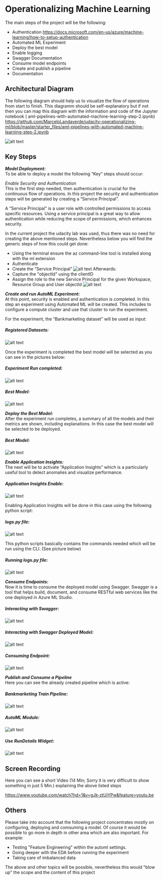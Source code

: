 


# Operationalizing Machine Learning
The main steps of the project will be the following:

- Authentication
https://docs.microsoft.com/en-us/azure/machine-learning/how-to-setup-authentication
- Automated ML Experiment
- Deploy the best model
- Enable logging
- Swagger Documentation
- Consume model endpoints
- Create and publish a pipeline
- Documentation

## Architectural Diagram
The following diagram should help us to visualize the flow of operations from start to finish. This diagramm should be self-explanatory but if not then 
you can map this diagram with the information and code of the Jupyter notebook ( aml-pipelines-with-automated-machine-learning-step-2.ipynb)
https://github.com/MarceloLandaverde/udacity-operationalizing-ml/blob/master/starter_files/aml-pipelines-with-automated-machine-learning-step-2.ipynb

![alt text](https://github.com/MarceloLandaverde/udacity-operationalizing-ml/blob/master/Arc_Diagramm.PNG)

## Key Steps

***Model Deployment:*** \
To be able to deploy a model the following “Key” steps should occur:

*Enable Security and Authentication* \
This is the first step needed, then authentication is crucial for the continuous flow of operations. In this project the security and authentication steps will be generated by creating a “Service Principal”.

A “Service Principal” is a user role with controlled permissions to access specific resources. Using a service principal is a great way to allow authentication while reducing the scope of permissions, which enhances security.

In the current project the udacity lab was used, thus there was no need for creating the above mentioned steps. Nevertheless below you will find the generic steps of how this could get done:

- Using the terminal ensure the az command-line tool is installed along with the ml extension
- Authenticate
- Create the “Service Principal” 
![alt text](https://github.com/MarceloLandaverde/udacity-operationalizing-ml/blob/master/1_Creating_SP.PNG)
Afterwards:
- Capture the "objectId" using the clientID
- Assign the role to the new Service Principal for the given Workspace, Resource Group and User objectId
![alt text](https://github.com/MarceloLandaverde/udacity-operationalizing-ml/blob/master/2_Creating_SP_Role_Owner.PNG)

***Create and run AutoML Experiment:*** \
At this point, security is enabled and authentication is completed. In this step an experiment using Automated ML will be created. This includes to configure a compute cluster and use that cluster to run the experiment.

For the experiment, the “Bankmarketing dataset” will be used as input:

##### Registered Datasets:
![alt text](https://github.com/MarceloLandaverde/udacity-operationalizing-ml/blob/master/1-Registered_Datasets.PNG)

Once the experiment is completed the best model will be selected as you can see in the pictures below:

##### Experiment Run completed:
![alt text](https://github.com/MarceloLandaverde/udacity-operationalizing-ml/blob/master/2-Run_Completed.PNG)

##### Best Model:
![alt text](https://github.com/MarceloLandaverde/udacity-operationalizing-ml/blob/master/3-Best_Model.PNG)

***Deploy the Best Model:***\
After the experiment run completes, a summary of all the models and their metrics are shown, including explanations. In this case the best model will be selected to be deployed.

##### Best Model:
![alt text](https://github.com/MarceloLandaverde/udacity-operationalizing-ml/blob/master/3-Best_Model.PNG)

***Enable Application Insights:***\
The next will be to activate “Application Insights” which is a particularly useful tool to detect anomalies and visualize performance.

##### Application Insights Enable:
![alt text](https://github.com/MarceloLandaverde/udacity-operationalizing-ml/blob/master/4-Application_Insights.PNG)

Enabling Application Insights will be done in this case using the following python script:
##### logs.py file:
![alt text](https://github.com/MarceloLandaverde/udacity-operationalizing-ml/blob/master/4.1-LogsPY.PNG)

This python scripts basically contains the commands needed which will be run using the CLI. (See picture below)

##### Running logs.py file:
![alt text](https://github.com/MarceloLandaverde/udacity-operationalizing-ml/blob/master/4.2-LogsPYCommandLine.PNG)

***Consume Endpoints:***\
Now it is time to consume the deployed model using Swagger. Swagger is a tool that helps build, document, and consume RESTful web services like the one deployed in Azure ML Studio.

##### Interacting with Swagger:
![alt text](https://github.com/MarceloLandaverde/udacity-operationalizing-ml/blob/master/localhost9000.PNG)

##### Interacting with Swagger Deployed Model:
![alt text](https://github.com/MarceloLandaverde/udacity-operationalizing-ml/blob/master/5-Swagger_Instance.PNG)

##### Consuming Endpoint:
![alt text](https://github.com/MarceloLandaverde/udacity-operationalizing-ml/blob/master/6-Consume_End_Point.PNG)

***Publish and Consume a Pipeline***\
Here you can see the already created pipeline which is active:

##### Bankmarketing Train Pipeline:
![alt text](https://github.com/MarceloLandaverde/udacity-operationalizing-ml/blob/master/7-Pipeline_Published_and_Active.PNG)

##### AutoML Module:
![alt text](https://github.com/MarceloLandaverde/udacity-operationalizing-ml/blob/master/8-AutoMLModule.PNG)

##### Use RunDetails Widget:
![alt text](https://github.com/MarceloLandaverde/udacity-operationalizing-ml/blob/master/9-Run_Details_Widget.PNG)


## Screen Recording
Here you can see a short Video (14 Min; Sorry it is very difficult to show something in just 5 Min.) explaining the above listed steps

https://www.youtube.com/watch?hd=1&v=gJk-ztUjYPw&feature=youtu.be


## Others
Please take into account that the following project concentrates mostly on configuring, deploying and comsuming a model.
Of course it would be possible to go more in depth in other area which are also important. For example:

- Testing "Feature Engineering" within the automl settings.
- Going deeper with the EDA before running the experiment
- Taking care of imbalanced data

The above and other topics will be possible, nevertheless this would "blow up" the scope and the content of this project


 
